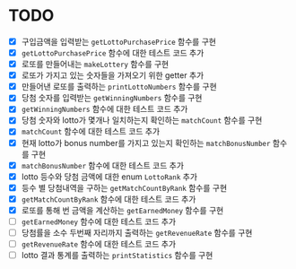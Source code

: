 # TODO

- [x] 구입금액을 입력받는 `getLottoPurchasePrice` 함수를 구현
- [x] `getLottoPurchasePrice` 함수에 대한 테스트 코드 추가
- [x] 로또를 만들어내는 `makeLottery` 함수를 구현
- [x] 로또가 가지고 있는 숫자들을 가져오기 위한 getter 추가
- [x] 만들어낸 로또를 출력하는 `printLottoNumbers` 함수를 구현
- [x] 당첨 숫자를 입력받는 `getWinningNumbers` 함수를 구현
- [x] `getWinningNumbers` 함수에 대한 테스트 코드 추가
- [x] 당첨 숫자와 lotto가 몇개나 일치하는지 확인하는 `matchCount` 함수를 구현
- [x] `matchCount` 함수에 대한 테스트 코드 추가
- [x] 현재 lotto가 bonus number를 가지고 있는지 확인하는 `matchBonusNumber` 함수를 구현
- [x] `matchBonusNumber` 함수에 대한 테스트 코드 추가
- [x] lotto 등수와 당첨 금액에 대한 enum `LottoRank` 추가
- [x] 등수 별 당첨내역을 구하는 `getMatchCountByRank` 함수를 구현
- [x] `getMatchCountByRank` 함수에 대한 테스트 코드 추가
- [x] 로또를 통해 번 금액을 계산하는 `getEarnedMoney` 함수를 구현
- [ ] `getEarnedMoney` 함수에 대한 테스트 코드 추가
- [ ] 당첨률을 소수 두번째 자리까지 출력하는 `getRevenueRate` 함수를 구현
- [ ] `getRevenueRate` 함수에 대한 테스트 코드 추가
- [ ] lotto 결과 통계를 출력하는 `printStatistics` 함수를 구현

